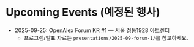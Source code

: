 # Upcoming Events (예정된 행사)

- 2025-09-25: OpenAlex Forum KR #1 — 서울 정동1928 아트센터
  - 프로그램/발표 자료는 `presentations/2025-09-forum-1/`를 참고하세요.
